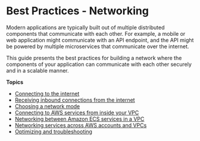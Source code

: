 # Best Practices \- Networking<a name="networking"></a>

Modern applications are typically built out of multiple distributed components that communicate with each other\. For example, a mobile or web application might communicate with an API endpoint, and the API might be powered by multiple microservices that communicate over the internet\. 

 This guide presents the best practices for building a network where the components of your application can communicate with each other securely and in a scalable manner\.

**Topics**
+ [Connecting to the internet](networking-outbound.md)
+ [Receiving inbound connections from the internet](networking-inbound.md)
+ [Choosing a network mode](networking-networkmode.md)
+ [Connecting to AWS services from inside your VPC](networking-connecting-vpc.md)
+ [Networking between Amazon ECS services in a VPC](networking-connecting-services.md)
+ [Networking services across AWS accounts and VPCs](networking-connecting-services-crossaccount.md)
+ [Optimizing and troubleshooting](networking-troubleshooting.md)